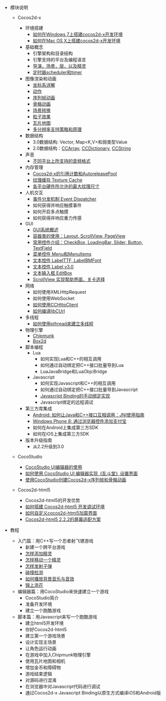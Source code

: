 - 模块说明 
	- Cocos2d-x
		- 环境搭建
			- [如何在Windows 7上搭建cocos2d-x开发环境](../manual/framework/native/installation/android_on_win7/zh.md)
			- [如何在Mac OS X上搭建cocos2d-x开发环境](../manual/framework/native/installation/android_on_mac/zh.md)
		- 基础概念
			- 引擎架构和目录结构
			- 引擎支持的平台及编程语言
			- [导演，场景，层，以及精灵](../manual/framework/native/concept/director_scene_layer_sprite/zh.md)
			- [定时器scheduler和timer](../manual/framework/native/concept/scheduler_and_timer/zh.md)
		- 图像渲染和动画
			- [坐标系详解](../manual/framework/native/graphic/coordinate_system/zh.md)
			- [动作](../manual/framework/native/graphic/action/zh.md)
			- [序列帧动画](../manual/framework/native/graphic/flipbook_animation/zh.md)
			- [骨骼动画](../manual/framework/native/graphic/skeletal_animation/zh.md)
			- [场景转换](../manual/framework/native/graphic/transition/zh.md)
			- [粒子效果](../manual/framework/native/graphic/particle/v2/zh.md)
 			- [瓦片地图](../manual/framework/native/graphic/tiled_map/zh.md)
			- [多分辨率支持策略和原理](../manual/framework/native/graphic/multi_resolution/zh.md)
		- 数据结构
			- 3.0数据结构: Vector<T>, Map<K,V>和弱类型Value
			- 2.0数据结构：[CCArray](../manual/framework/native/data_structure/v2/array/zh.md), [CCDictionary](../manual/framework/native/data_structure/v2/dictionary/zh.md), [CCString](../manual/framework/native/data_structure/v2/string/zh.md)
		- 声音
			- [不同平台上所支持的音频格式](../manual/framework/native/audio/audio_formats/zh.md)
		- 内存管理
			- [Cocos2d-x的引用计数和AutoreleasePool](../manual/framework/native/memory/refcount_autoreleasepool/zh.md)
			- [纹理缓存 Texture Cache](../manual/framework/native/memory/texture_cache/zh.md)
			- [各平台硬件所允许的最大纹理尺寸](../manual/framework/native/memory/max_texture_size/zh.md)
		- 人机交互
			- [事件分发机制 Event Dispatcher](../manual/framework/native/input/event_dispatcher/zh.md)
			- 如何获得并响应触摸事件
			- 如何开启多点触摸
			- 如何获得并响应重力传感
		- GUI
			- [GUI系统概述](../manual/framework/native/gui/overview/zh.md)
			- [容器类的使用：Layout, ScrollView, PageView](../manual/framework/native/gui/container/zh.md)
			- [常用控件介绍：CheckBox, LoadingBar, Slider, Button, TextField](../manual/framework/native/gui/widget/zh.md)
			- [菜单控件 Menu和MenuItems](../manual/framework/native/gui/menu/zh.md)
			- [文本控件 LabelTTF, LabelBMFont](../manual/framework/native/gui/label/v2/zh.md)
			- [文本控件 Label v3.0](../manual/framework/native/gui/label/v3/zh.md)
			- [文本输入框 EditBox](../manual/framework/native/gui/editbox/zh.md)
			- [ScrollView 实现帮助界面、关卡选择](../manual/framework/native/gui/scrollview/zh.md)
		- 网络
			- 如何使用XMLHttpRequest
			- 如何使用WebSocket
			- [如何使用CCHttpClient](../manual/framework/native/network/httpclient/zh.md)
			- [如何编译libCUrl](../manual/framework/native/network/libcurl/zh.md)
		- 多线程
			- [如何使用pthread来建立多线程](../manual/framework/native/threading/pthread/zh.md)
		- 物理引擎
			- [Chipmunk](../manual/framework/native/physic/chipmunk/zh.md)
			- [Box2d](../manual/framework/native/physic/box2d/zh.md)
		- 脚本编程
			- Lua
				- 如何实现Lua和C++的相互调用
				- 如何通过自动绑定把C++接口批量导到Lua
				- LuaJavaBridge和LuaObjcBridge
			- Javascript
				- 如何实现Javascript和C++的相互调用
				- 如何通过自动绑定把C++接口批量导到Javascript
				- [Javascript Binding的手动绑定实现](../manual/framework/native/scripting/javascript/jsb_manually/zh.md)
				- Javascript绑定的远程调试
		- 第三方库集成
			- [Android: 如何让Java和C++接口互相调用：JNI使用指南](../manual/framework/native/sdk_integration/android_jni/zh.md)
			- [Windows Phone 8: 通过浏览器控件添加支付宝](../manual/framework/native/sdk_integration/wp8_webbrowser/zh.md)
			- 如何在Android上集成第三方SDK
			- 如何在iOS上集成第三方SDK
		- 版本升级指南
			- 从2.2升级到3.0
		
	- CocoStudio
		- [CocoStudio UI编辑器的使用](../manual/studio/ui_editor/zh.md)
		- [如何使用 CocoStudio UI 编辑器实现《乱斗堂》设置界面](../manual/studio/ui_sample_chaosfighter/zh.md)
		- [使用CocoStudio创建Cocos2d-x序列帧和骨骼动画](../manual/studio/animation_editor/zh.md)
			
	- Cocos2d-html5	
		- Cocos2d-html5的开发优势
		- [如何搭建 Cocos2d-html5 开发调试环境](../manual/framework/html5/setup_devenv/zh.md)
		- [如何自定义cocos2d-html5加载界面](../manual/framework/html5/customize_loading_screen/zh.md)
		- [Cocos2d-html5 2.2.2的屏幕适配方案](../manual/framework/html5/resolution_policy_design/en.md)
	
- 教程
	- 入门篇：用C++写一个忍者射飞镖游戏
		- 新建一个跨平台游戏
		- [怎样添加精灵](../tutorial/shooting_game_with_cpp/chapter2/zh.md)
		- [怎样移动一个精灵](../tutorial/shooting_game_with_cpp/chapter3/zh.md)
		- [怎样发射子弹](../tutorial/shooting_game_with_cpp/chapter4/zh.md)
		- [碰撞检测](../tutorial/shooting_game_with_cpp/chapter5/zh.md)
		- [如何播放背景音乐与音效](../tutorial/shooting_game_with_cpp/chapter6/zh.md)
		- [锦上添花](../tutorial/shooting_game_with_cpp/chapter6/zh.md)
	- 编辑器篇：用CocoStudio来快速建立一个游戏
		- CocoStudio简介 
		- 准备开发环境
		- 建立一个跑酷游戏
	- 脚本篇：用Javascript来写一个跑酷游戏
		- 建立html5开发环境
		- 你好Cocos2d-html5
		- 建立第一个游戏场景
		- 设计实现主场景
		- 让角色运行动画
		- 在游戏中加入Chipmunk物理引擎
		- 使用瓦片地图和相机
		- 增加金币和障碍物
		- 游戏结束逻辑
		- 对源码进行混淆
		- 在浏览器中对Javascript代码进行调试
		- 通过Cocos2d-x Javascript Binding以原生方式编译iOS和Android版

